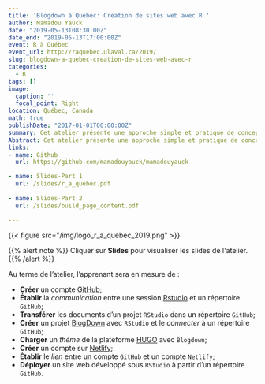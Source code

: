 ```yaml
---
title: 'Blogdown à Québec: Création de sites web avec R '
author: Mamadou Yauck
date: "2019-05-13T08:30:00Z"
date_end: "2019-05-13T17:00:00Z"
event: R à Québec
event_url: http://raquebec.ulaval.ca/2019/
slug: blogdown-a-quebec-creation-de-sites-web-avec-r
categories:
  - R
tags: []
image: 
  caption: ''
  focal_point: Right
location: Québec, Canada
math: true
publishDate: "2017-01-01T00:00:00Z"
summary: Cet atelier présente une approche simple et pratique de conception et de déploiement d’un site web ou d’un blog avec R.
Abstract: Cet atelier présente une approche simple et pratique de conception et de déploiement d’un site web ou d’un blog avec R. De façon spécifique, il montre comment se combinent la puissance de RStudio, du package Blogdown, de la plateforme de thèmes HUGO, du réseau social GitHub et de la plateforme de déploiement Netlify pour créer et déployer un blog ou un site web.
links:
- name: Github
  url: https://github.com/mamadouyauck/mamadouyauck

- name: Slides-Part 1
  url: /slides/r_a_quebec.pdf
  
- name: Slides-Part 2
  url: /slides/build_page_content.pdf

---
```

{{< figure src="/img/logo_r_a_quebec_2019.png" >}}

{{% alert note %}}
Cliquer sur **Slides** pour visualiser les slides de l'atelier.
{{% /alert %}}

Au terme de l’atelier, l’apprenant sera en mesure de :

- **Créer** un compte [GitHub](https://github.com/);
- **Établir** la *communication* entre une session [Rstudio](https://www.rstudio.com/) et un répertoire `GitHub`;
- **Transférer** les documents d’un projet `RStudio` dans un répertoire `GitHub`;
- **Créer** un projet [BlogDown](https://bookdown.org/yihui/blogdown/) avec `RStudio` et le *connecter* à un répertoire `GitHub`;
- **Charger** un *thème* de la plateforme [HUGO](https://themes.gohugo.io/) avec `Blogdown`;
- **Créer** un compte sur [Netlify](https://www.netlify.com/);
- **Établir** le *lien* entre un compte `GitHub` et un compte `Netlify`;
- **Déployer** un site web développé sous `RStudio` à partir d’un répertoire `GitHub`.